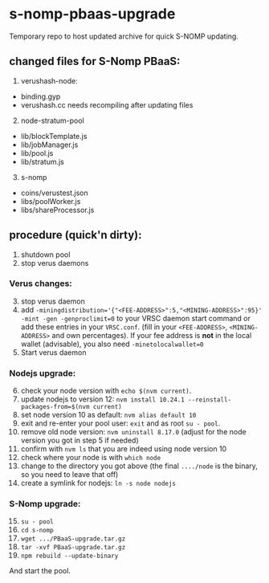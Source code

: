 # s-nomp-pbaas-upgrade
Temporary repo to host updated archive for quick S-NOMP updating.

## changed files for S-Nomp PBaaS:

1) verushash-node:
 - binding.gyp
 - verushash.cc
needs recompiling after updating files

2) node-stratum-pool
 - lib/blockTemplate.js
 - lib/jobManager.js
 - lib/pool.js
 - lib/stratum.js
 
3) s-nomp
 - coins/verustest.json
 - libs/poolWorker.js
 - libs/shareProcessor.js
 
## procedure (quick'n dirty):
 1) shutdown pool
 2) stop verus daemons

### Verus changes:
 3) stop verus daemon
 4) add `-miningdistribution='{"<FEE-ADDRESS>":5,"<MINING-ADDRESS>":95}' -mint -gen -genproclimit=0` to your VRSC daemon start command or add these entries in your `VRSC.conf`. (fill in your `<FEE-ADDRESS>`, `<MINING-ADDRESS>` and own percentages). If your fee address is **not** in the local wallet (advisable), you also need `-minetolocalwallet=0`
 5) Start verus daemon
 
### Nodejs upgrade:
 6) check your node version with `echo $(nvm current)`.
 7) update nodejs to version 12: `nvm install 10.24.1 --reinstall-packages-from=$(nvm current)`
 8) set node version 10 as default: `nvm alias default 10`
 9) exit and re-enter your pool user: `exit` and as root `su - pool`.
10) remove old node version: `nvm uninstall 8.17.0` (adjust for the node version you got in step 5 if needed)
11) confirm with `nvm ls` that you are indeed using node version 10
12) check where your node is with `which node`
13) change to the directory you got above (the final `..../node` is the binary, so you need to leave that off)
14) create a symlink for nodejs: `ln -s node nodejs`
 
### S-Nomp upgrade:
15) `su - pool`
16) `cd s-nomp`
17) `wget .../PBaaS-upgrade.tar.gz`
18) `tar -xvf PBaaS-upgrade.tar.gz`
19) `npm rebuild --update-binary`

And start the pool.
